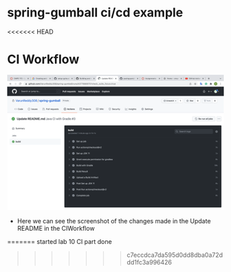 # spring-gumball ci/cd example
<<<<<<< HEAD

# CI Workflow

![CIWorkflow](./CIWorkflow.png)

- Here we can see the screenshot of the changes made in the Update README in the CIWorkflow


=======
started lab 10 CI part done
>>>>>>> c7eccdca7da595d0dd8dba0a72ddd1fc3a996426
